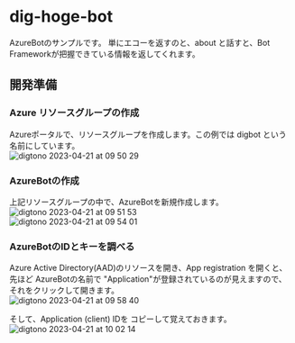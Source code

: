 # dig-hoge-bot
AzureBotのサンプルです。
単にエコーを返すのと、about と話すと、Bot Frameworkが把握できている情報を返してくれます。

## 開発準備
### Azure リソースグループの作成
Azureポータルで、リソースグループを作成します。この例では digbot という名前にしています。  
![digtono 2023-04-21 at 09 50 29](https://user-images.githubusercontent.com/34669114/233515524-32f113f2-00b3-4dd5-9d15-a17c0f620620.png)  

### AzureBotの作成
上記リソースグループの中で、AzureBotを新規作成します。  
![digtono 2023-04-21 at 09 51 53](https://user-images.githubusercontent.com/34669114/233515714-da3377e9-8f06-4bc9-bc49-2344704f376f.png)  
![digtono 2023-04-21 at 09 54 01](https://user-images.githubusercontent.com/34669114/233516136-1eddf255-68ee-4f32-a7bd-d30c51c3cf6a.png)  

### AzureBotのIDとキーを調べる
Azure Active Directory(AAD)のリソースを開き、App registration を開くと、先ほど AzureBotの名前で "Application"が登録されているのが見えますので、それをクリックして開きます。  
![digtono 2023-04-21 at 09 58 40](https://user-images.githubusercontent.com/34669114/233516394-d96beb06-a1ca-425e-bc45-89861db3e65f.png)  

そして、Application (client) IDを コピーして覚えておきます。
![digtono 2023-04-21 at 10 02 14](https://user-images.githubusercontent.com/34669114/233516884-335ef5a9-04ba-4fbd-9462-34c52448ae31.png)  

